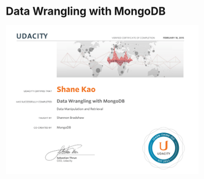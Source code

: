 # Data Wrangling with MongoDB
![Certificate](https://raw.githubusercontent.com/ShaneKao/Sample-Data-Wrangling-Project/master/Data%20Wrangling%20with%20MongoDB.png)

